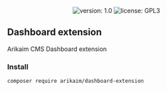 <p align="center">
    <img src="https://img.shields.io/github/release/arikaim/dashboard-extension.svg" alt="version: 1.0">
    <img src="https://img.shields.io/badge/License-GPLv3-blue.svg" alt="license: GPL3">
</p>

## Dashboard extension
Arikaim CMS Dashboard extension

### Install
```
composer require arikaim/dashboard-extension
```